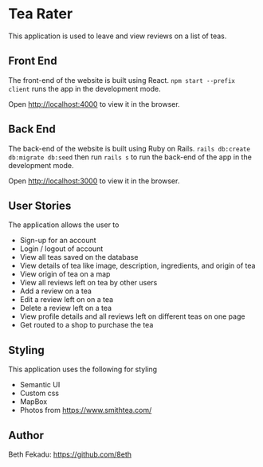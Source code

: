 # Tea Rater

This application is used to leave and view reviews on a list of teas.

## Front End

The front-end of the website is built using React. `npm start --prefix client` runs the app in the development mode.

Open [http://localhost:4000](http://localhost:4000) to view it in the browser.

<!-- ![Components](./client/public/images/Components.png) -->

## Back End

The back-end of the website is built using Ruby on Rails. `rails db:create db:migrate db:seed` then run `rails s` to run the back-end of the app in the development mode.

Open [http://localhost:3000](http://localhost:3000) to view it in the browser.
<!-- ![ERD](./client/public/images/ERD.png) -->

## User Stories

The application allows the user to 
  * Sign-up for an account
  * Login / logout of account
  * View all teas saved on the database
  * View details of tea like image, description, ingredients, and origin of tea
  * View origin of tea on a map
  * View all reviews left on tea by other users
  * Add a review on a tea 
  * Edit a review left on on a tea
  * Delete a review left on a tea
  * View profile details and all reviews left on different teas on one page
  * Get routed to a shop to purchase the tea

## Styling

This application uses the following for styling
  * Semantic UI
  * Custom css
  * MapBox
  * Photos from https://www.smithtea.com/

## Author

Beth Fekadu: https://github.com/8eth
